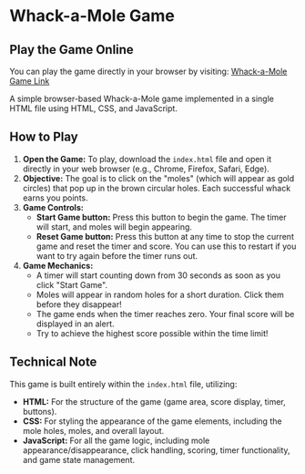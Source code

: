 # Whack-a-Mole Game

## Play the Game Online
You can play the game directly in your browser by visiting:
[Whack-a-Mole Game Link](https://raw.githack.com/rumple/jules-bus/main/index.html)

A simple browser-based Whack-a-Mole game implemented in a single HTML file using HTML, CSS, and JavaScript.

## How to Play

1.  **Open the Game:** To play, download the `index.html` file and open it directly in your web browser (e.g., Chrome, Firefox, Safari, Edge).
2.  **Objective:** The goal is to click on the "moles" (which will appear as gold circles) that pop up in the brown circular holes. Each successful whack earns you points.
3.  **Game Controls:**
    *   **Start Game button:** Press this button to begin the game. The timer will start, and moles will begin appearing.
    *   **Reset Game button:** Press this button at any time to stop the current game and reset the timer and score. You can use this to restart if you want to try again before the timer runs out.
4.  **Game Mechanics:**
    *   A timer will start counting down from 30 seconds as soon as you click "Start Game".
    *   Moles will appear in random holes for a short duration. Click them before they disappear!
    *   The game ends when the timer reaches zero. Your final score will be displayed in an alert.
    *   Try to achieve the highest score possible within the time limit!

## Technical Note

This game is built entirely within the `index.html` file, utilizing:
*   **HTML:** For the structure of the game (game area, score display, timer, buttons).
*   **CSS:** For styling the appearance of the game elements, including the mole holes, moles, and overall layout.
*   **JavaScript:** For all the game logic, including mole appearance/disappearance, click handling, scoring, timer functionality, and game state management.
